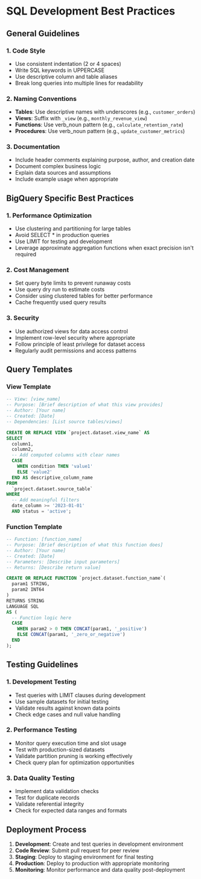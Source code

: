 # SQL Development Best Practices

## General Guidelines

### 1. Code Style
- Use consistent indentation (2 or 4 spaces)
- Write SQL keywords in UPPERCASE
- Use descriptive column and table aliases
- Break long queries into multiple lines for readability

### 2. Naming Conventions
- **Tables**: Use descriptive names with underscores (e.g., `customer_orders`)
- **Views**: Suffix with `_view` (e.g., `monthly_revenue_view`)
- **Functions**: Use verb_noun pattern (e.g., `calculate_retention_rate`)
- **Procedures**: Use verb_noun pattern (e.g., `update_customer_metrics`)

### 3. Documentation
- Include header comments explaining purpose, author, and creation date
- Document complex business logic
- Explain data sources and assumptions
- Include example usage when appropriate

## BigQuery Specific Best Practices

### 1. Performance Optimization
- Use clustering and partitioning for large tables
- Avoid SELECT * in production queries
- Use LIMIT for testing and development
- Leverage approximate aggregation functions when exact precision isn't required

### 2. Cost Management
- Set query byte limits to prevent runaway costs
- Use query dry run to estimate costs
- Consider using clustered tables for better performance
- Cache frequently used query results

### 3. Security
- Use authorized views for data access control
- Implement row-level security where appropriate
- Follow principle of least privilege for dataset access
- Regularly audit permissions and access patterns

## Query Templates

### View Template
```sql
-- View: [view_name]
-- Purpose: [Brief description of what this view provides]
-- Author: [Your name]
-- Created: [Date]
-- Dependencies: [List source tables/views]

CREATE OR REPLACE VIEW `project.dataset.view_name` AS
SELECT
  column1,
  column2,
  -- Add computed columns with clear names
  CASE 
    WHEN condition THEN 'value1'
    ELSE 'value2'
  END AS descriptive_column_name
FROM
  `project.dataset.source_table`
WHERE
  -- Add meaningful filters
  date_column >= '2023-01-01'
  AND status = 'active';
```

### Function Template
```sql
-- Function: [function_name]
-- Purpose: [Brief description of what this function does]
-- Author: [Your name]
-- Created: [Date]
-- Parameters: [Describe input parameters]
-- Returns: [Describe return value]

CREATE OR REPLACE FUNCTION `project.dataset.function_name`(
  param1 STRING,
  param2 INT64
)
RETURNS STRING
LANGUAGE SQL
AS (
  -- Function logic here
  CASE 
    WHEN param2 > 0 THEN CONCAT(param1, '_positive')
    ELSE CONCAT(param1, '_zero_or_negative')
  END
);
```

## Testing Guidelines

### 1. Development Testing
- Test queries with LIMIT clauses during development
- Use sample datasets for initial testing
- Validate results against known data points
- Check edge cases and null value handling

### 2. Performance Testing
- Monitor query execution time and slot usage
- Test with production-sized datasets
- Validate partition pruning is working effectively
- Check query plan for optimization opportunities

### 3. Data Quality Testing
- Implement data validation checks
- Test for duplicate records
- Validate referential integrity
- Check for expected data ranges and formats

## Deployment Process

1. **Development**: Create and test queries in development environment
2. **Code Review**: Submit pull request for peer review
3. **Staging**: Deploy to staging environment for final testing
4. **Production**: Deploy to production with appropriate monitoring
5. **Monitoring**: Monitor performance and data quality post-deployment